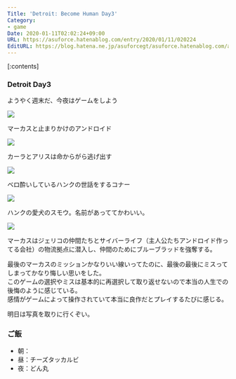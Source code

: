 ```yaml
---
Title: 'Detroit: Become Human Day3'
Category:
- game
Date: 2020-01-11T02:02:24+09:00
URL: https://asuforce.hatenablog.com/entry/2020/01/11/020224
EditURL: https://blog.hatena.ne.jp/asuforcegt/asuforce.hatenablog.com/atom/entry/26006613495963408
---
```


[:contents]

###  Detroit Day3

ようやく週末だ、今夜はゲームをしよう

<span itemtype="http://schema.org/Photograph" itemscope="itemscope"><img class="magnifiable" src="https://cdn-ak.f.st-hatena.com/images/fotolife/a/asuforcegt/20200807/20200807135748.png" itemprop="image"></span>

マーカスと止まりかけのアンドロイド

<span itemtype="http://schema.org/Photograph" itemscope="itemscope"><img class="magnifiable" src="https://cdn-ak.f.st-hatena.com/images/fotolife/a/asuforcegt/20200807/20200807135757.png" itemprop="image"></span>

カーラとアリスは命からがら逃げ出す

<span itemtype="http://schema.org/Photograph" itemscope="itemscope"><img class="magnifiable" src="https://cdn-ak.f.st-hatena.com/images/fotolife/a/asuforcegt/20200807/20200807135806.png" itemprop="image"></span>

ベロ酔いしているハンクの世話をするコナー

<span itemtype="http://schema.org/Photograph" itemscope="itemscope"><img class="magnifiable" src="https://cdn-ak.f.st-hatena.com/images/fotolife/a/asuforcegt/20200807/20200807135815.png" itemprop="image"></span>

ハンクの愛犬のスモウ。名前があっててかわいい。

<span itemtype="http://schema.org/Photograph" itemscope="itemscope"><img class="magnifiable" src="https://cdn-ak.f.st-hatena.com/images/fotolife/a/asuforcegt/20200807/20200807135825.png" itemprop="image"></span>

マーカスはジェリコの仲間たちとサイバーライフ（主人公たちアンドロイド作ってる会社）の物流拠点に潜入し、仲間のためにブルーブラッドを強奪する。

最後のマーカスのミッションかなりいい線いってたのに、最後の最後にミスってしまってかなり悔しい思いをした。  
このゲームの選択やミスは基本的に再選択して取り返せないので本当の人生での後悔のように感じている。  
感情がゲームによって操作されていて本当に良作だとプレイするたびに感じる。

明日は写真を取りに行くぞい。

### ご飯

- 朝：
- 昼：チーズタッカルビ
- 夜：どん丸

